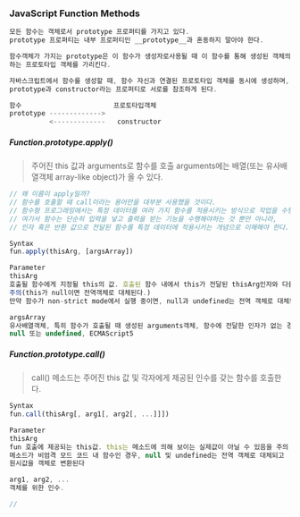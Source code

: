 ### JavaScript Function Methods

```javascript
모든 함수는 객체로서 prototype 프로퍼티를 가지고 있다.
prototype 프로퍼티는 내부 프로퍼티인 __prototype__과 혼동하지 말아야 한다.

함수객체가 가지는 prototype은 이 함수가 생성자로사용될 때 이 함수를 통해 생성된 객체의 부모역할을
하는 프로토타입 객체를 가리킨다.

자바스크립트에서 함수를 생성할 때, 함수 자신과 연결된 프로토타입 객체를 동시에 생성하며, 이 둘은
prototype과 constructor라는 프로퍼티로 서로를 참조하게 된다.

함수                       프로토타입객체
prototype ------------->
          <-------------   constructor

```
##### Function.prototype.apply()
>주어진 this 값과 arguments로 함수를 호출 arguments에는 배열(또는 유사배열객체 array-like object)가 올 수 있다.

```javascript
// 왜 이름이 apply일까?
// 함수를 호출할 때 call이라는 용어만을 대부분 사용했을 것이다.
// 함수형 프로그래밍에서는 특정 데이터를 여러 가지 함수를 적용시키는 방식으로 작업을 수행한다.
// 여기서 함수는 단순히 입력을 넣고 출력을 받는 기능을 수행해야하는 것 뿐만 아니라,
// 인자 혹은 반환 값으로 전달된 함수를 특정 데이터에 적용시키는 개념으로 이해해야 한다.

Syntax
fun.apply(thisArg, [argsArray])

Parameter
thisArg
호출될 함수에게 지정될 this의 값. 호출된 함수 내에서 this가 전달된 thisArg인자와 다를 수 있으므로
주의(this가 null이면 전역객체로 대체된다.)
만약 함수가 non-strict mode에서 실행 중이면, null과 undefined는 전역 객체로 대체되고 기본값은 래퍼객체로 대체된다

argsArray
유사배열객체, 특히 함수가 호출될 때 생성된 arguments객체, 함수에 전달한 인자가 없는 경우는
null 또는 undefined, ECMAScript5
```
##### Function.prototype.call()
>call() 메소드는 주어진 this 값 및 각자에게 제공된 인수를 갖는 함수를 호출한다.

```javascript
Syntax
fun.call(thisArg[, arg1[, arg2[, ...]]])

Parameter
thisArg
fun 호출에 제공되는 this값. this는 메소드에 의해 보이는 실제값이 아닐 수 있음을 주의
메소드가 비엄격 모드 코드 내 함수인 경우, null 및 undefined는 전역 객체로 대체되고
원시값을 객체로 변환된다

arg1, arg2, ...
객체를 위한 인수.

//
```



